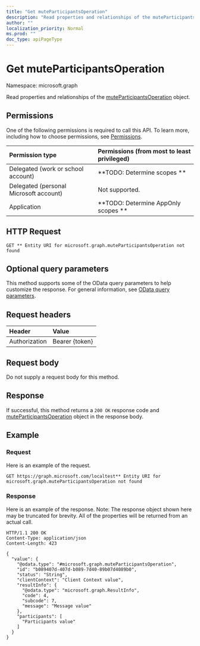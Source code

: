 ```yaml
---
title: "Get muteParticipantsOperation"
description: "Read properties and relationships of the muteParticipantsOperation object."
author: ""
localization_priority: Normal
ms.prod: ""
doc_type: apiPageType
---
```


# Get muteParticipantsOperation

Namespace: microsoft.graph

Read properties and relationships of the [muteParticipantsOperation](../resources/muteparticipantsoperation.md) object.

## Permissions
One of the following permissions is required to call this API. To learn more, including how to choose permissions, see [Permissions](/concepts/permissions-reference.md).

|Permission type|Permissions (from most to least privileged)|
|:---|:---|
|Delegated (work or school account)|**TODO: Determine scopes **|
|Delegated (personal Microsoft account)|Not supported.|
|Application|**TODO: Determine AppOnly scopes **|

## HTTP Request
<!-- {
  "blockType": "ignored"
}
-->
``` http
GET ** Entity URI for microsoft.graph.muteParticipantsOperation not found
```

## Optional query parameters
This method supports some of the OData query parameters to help customize the response. For general information, see [OData query parameters](/graph/query-parameters).

## Request headers
|Header|Value|
|:---|:---|
|Authorization|Bearer {token}|

## Request body
Do not supply a request body for this method.

## Response
If successful, this method returns a `200 OK` response code and [muteParticipantsOperation](../resources/muteparticipantsoperation.md) object in the response body.

## Example

### Request
Here is an example of the request.
<!-- {
  "blockType": "request",
  "name": "get_muteparticipantsoperation"
}
-->
``` http
GET https://graph.microsoft.com/localtest** Entity URI for microsoft.graph.muteParticipantsOperation not found
```

### Response
Here is an example of the response. Note: The response object shown here may be truncated for brevity. All of the properties will be returned from an actual call.
<!-- {
  "blockType": "response",
  "truncated": true,
  "@odata.type": "microsoft.graph.muteParticipantsOperation"
}
-->
``` http
HTTP/1.1 200 OK
Content-Type: application/json
Content-Length: 423

{
  "value": {
    "@odata.type": "#microsoft.graph.muteParticipantsOperation",
    "id": "b089407d-407d-b089-7d40-89b07d4089b0",
    "status": "String",
    "clientContext": "Client Context value",
    "resultInfo": {
      "@odata.type": "microsoft.graph.ResultInfo",
      "code": 4,
      "subcode": 7,
      "message": "Message value"
    },
    "participants": [
      "Participants value"
    ]
  }
}
```

